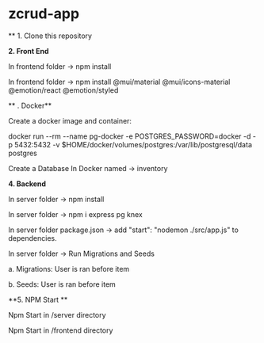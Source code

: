 # zcrud-app

** 1. Clone this repository

**2. Front End**

In frontend folder -> npm install

In frontend folder -> npm install @mui/material @mui/icons-material @emotion/react @emotion/styled

** . Docker**

Create a docker image and container:

docker run --rm --name pg-docker -e POSTGRES_PASSWORD=docker -d -p 5432:5432 \-v $HOME/docker/volumes/postgres:/var/lib/postgresql/data postgres

Create a Database In Docker named -> inventory

**4. Backend**

In server folder -> npm install

In server folder -> npm i express pg knex

In server folder package.json -> add "start": "nodemon ./src/app.js" to dependencies.

In server folder -> Run Migrations and Seeds

a. Migrations: User is ran before item

b. Seeds: User is ran before item

**5. NPM Start **

Npm Start in /server directory

Npm Start in /frontend directory
